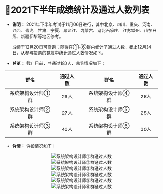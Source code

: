 ﻿# :clap:2021下半年成绩统计及通过人数列表

- **说明：** 2021年下半年考试于11月06日进行，其中北京、四川、重庆、河南、江西、青海、甘肃、宁夏、黑龙江、内蒙古、河北石家庄、江苏常州、山东日照、新疆伊犁等地区停考。

  成绩于12月20日可查询；随后在①-⑥群内统计了通过人数，截止12月24日，从参与投票的群友中统计通过人数情况如下。 

- **总览：** 截止目前，共通过180人，总览情况如下：

|        群名       | 通过人数 |   |        群名       | 通过人数 |
|:-----------------:|:--------:|---|:-----------------:|:--------:|
| 系统架构设计师①群 |   26人   |   | 系统架构设计师④群 |   26人   |
| 系统架构设计师②群 |   27人   |   | 系统架构设计师⑤群 |   25人   |
| 系统架构设计师③群 |   46人   |   | 系统架构设计师⑥群 |   30人   |

- **详情：** 详细情况如下：

<div align="center">
  <kbd>
      <img src="https://github.com/xxlllq/system_architect/blob/master/%E7%BE%A4%E9%80%9A%E8%BF%87%E4%BA%BA%E6%95%B0/2021%E4%B8%8B%E5%8D%8A%E5%B9%B4/qq1-1.png" title="系统架构设计师①群通过人数" />
    </kbd>
   </div>
   <div align="center">
  <kbd>
          <img src="https://github.com/xxlllq/system_architect/blob/master/%E7%BE%A4%E9%80%9A%E8%BF%87%E4%BA%BA%E6%95%B0/2021%E4%B8%8B%E5%8D%8A%E5%B9%B4/qq2-1.png" title="系统架构设计师②群通过人数" />
    </kbd>
   </div>
      <div align="center">
  <kbd>
          <img src="https://github.com/xxlllq/system_architect/blob/master/%E7%BE%A4%E9%80%9A%E8%BF%87%E4%BA%BA%E6%95%B0/2021%E4%B8%8B%E5%8D%8A%E5%B9%B4/qq3-1.png" title="系统架构设计师③群通过人数" />
    </kbd>
   </div>
      <div align="center">
  <kbd>
          <img src="https://github.com/xxlllq/system_architect/blob/master/%E7%BE%A4%E9%80%9A%E8%BF%87%E4%BA%BA%E6%95%B0/2021%E4%B8%8B%E5%8D%8A%E5%B9%B4/qq4-1.png" title="系统架构设计师④群通过人数" />
    </kbd>
   </div>
      <div align="center">
  <kbd>
          <img src="https://github.com/xxlllq/system_architect/blob/master/%E7%BE%A4%E9%80%9A%E8%BF%87%E4%BA%BA%E6%95%B0/2021%E4%B8%8B%E5%8D%8A%E5%B9%B4/qq5-1.png" title="系统架构设计师⑤群通过人数" />
    </kbd>
   </div>
      <div align="center">
  <kbd>
          <img src="https://github.com/xxlllq/system_architect/blob/master/%E7%BE%A4%E9%80%9A%E8%BF%87%E4%BA%BA%E6%95%B0/2021%E4%B8%8B%E5%8D%8A%E5%B9%B4/qq6-1.png" title="系统架构设计师⑥群通过人数" />
    </kbd>
   </div>
